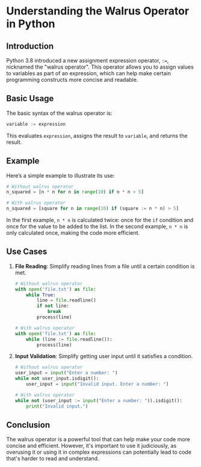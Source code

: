 # Understanding the Walrus Operator in Python

## Introduction

Python 3.8 introduced a new assignment expression operator, `:=`, nicknamed the "walrus operator". This operator allows you to assign values to variables as part of an expression, which can help make certain programming constructs more concise and readable.

## Basic Usage

The basic syntax of the walrus operator is:

```python
variable := expression
```

This evaluates `expression`, assigns the result to `variable`, and returns the result.

## Example

Here’s a simple example to illustrate its use:

```python
# Without walrus operator
n_squared = [n * n for n in range(10) if n * n > 5]

# With walrus operator
n_squared = [square for n in range(10) if (square := n * n) > 5]
```

In the first example, `n * n` is calculated twice: once for the `if` condition and once for the value to be added to the list. In the second example, `n * n` is only calculated once, making the code more efficient.

## Use Cases

1. **File Reading**: Simplify reading lines from a file until a certain condition is met.

    ```python
    # Without walrus operator
    with open('file.txt') as file:
        while True:
            line = file.readline()
            if not line:
                break
            process(line)
    
    # With walrus operator
    with open('file.txt') as file:
        while (line := file.readline()):
            process(line)
    ```

2. **Input Validation**: Simplify getting user input until it satisfies a condition.

    ```python
    # Without walrus operator
    user_input = input("Enter a number: ")
    while not user_input.isdigit():
        user_input = input("Invalid input. Enter a number: ")
    
    # With walrus operator
    while not (user_input := input("Enter a number: ")).isdigit():
        print("Invalid input.")
    ```

## Conclusion

The walrus operator is a powerful tool that can help make your code more concise and efficient. However, it's important to use it judiciously, as overusing it or using it in complex expressions can potentially lead to code that's harder to read and understand.